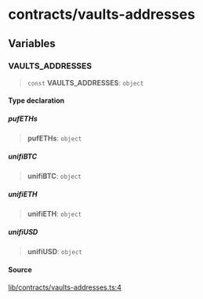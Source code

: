 # contracts/vaults-addresses

## Variables

### VAULTS\_ADDRESSES

> `const` **VAULTS\_ADDRESSES**: `object`

#### Type declaration

##### pufETHs

> **pufETHs**: `object`

##### unifiBTC

> **unifiBTC**: `object`

##### unifiETH

> **unifiETH**: `object`

##### unifiUSD

> **unifiUSD**: `object`

#### Source

[lib/contracts/vaults-addresses.ts:4](https://github.com/PufferFinance/puffer-sdk/blob/9a075aecd66cb0e2ee296f8c298140e2fa31335e/lib/contracts/vaults-addresses.ts#L4)
